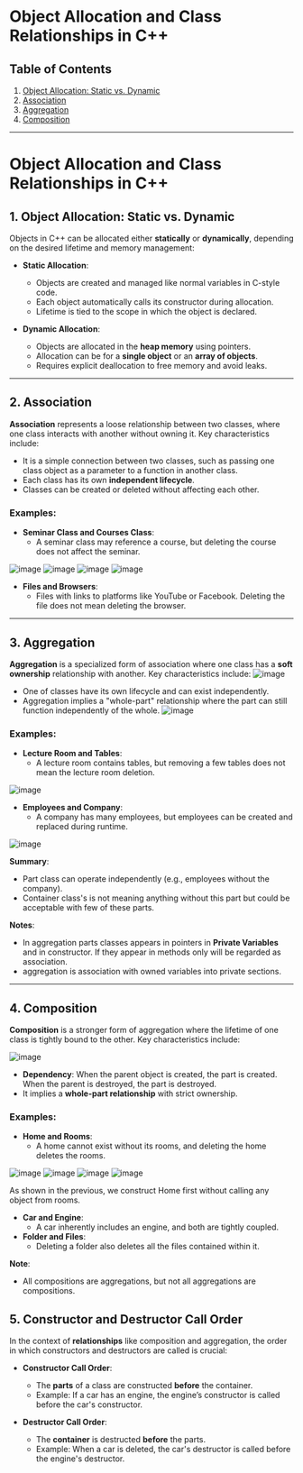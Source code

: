 # **Object Allocation and Class Relationships in C++**

## **Table of Contents**
1. [Object Allocation: Static vs. Dynamic](#1-object-allocation-static-vs-dynamic)  
2. [Association](#2-association)  
3. [Aggregation](#3-aggregation)  
4. [Composition](#4-composition)  

---

# **Object Allocation and Class Relationships in C++**

## **1. Object Allocation: Static vs. Dynamic**

Objects in C++ can be allocated either **statically** or **dynamically**, depending on the desired lifetime and memory management:

- **Static Allocation**:
  - Objects are created and managed like normal variables in C-style code.
  - Each object automatically calls its constructor during allocation.
  - Lifetime is tied to the scope in which the object is declared.

- **Dynamic Allocation**:
  - Objects are allocated in the **heap memory** using pointers.
  - Allocation can be for a **single object** or an **array of objects**.
  - Requires explicit deallocation to free memory and avoid leaks.

---

## **2. Association**

**Association** represents a loose relationship between two classes, where one class interacts with another without owning it. Key characteristics include:

- It is a simple connection between two classes, such as passing one class object as a parameter to a function in another class.
- Each class has its own **independent lifecycle**.
- Classes can be created or deleted without affecting each other.

### Examples:
- **Seminar Class and Courses Class**:
  - A seminar class may reference a course, but deleting the course does not affect the seminar.

![image](https://github.com/user-attachments/assets/85dde3ae-e8ed-4e23-897a-355ae00f6683)
![image](https://github.com/user-attachments/assets/c89ef9f6-933d-4d13-bde2-b7ef94fe9b01)
![image](https://github.com/user-attachments/assets/17c1adbd-0010-4d7b-bcd2-0c03f1d89f5d)
![image](https://github.com/user-attachments/assets/77352da4-0c18-42b5-b147-4670e02e290f)

   
- **Files and Browsers**:
  - Files with links to platforms like YouTube or Facebook. Deleting the file does not mean deleting the browser.

---

## **3. Aggregation**

**Aggregation** is a specialized form of association where one class has a **soft ownership** relationship with another. Key characteristics include:
![image](https://github.com/user-attachments/assets/1c0cb757-30b4-425b-8eb0-d97c1af4415a)

- One of classes have its own lifecycle and can exist independently.
- Aggregation implies a "whole-part" relationship where the part can still function independently of the whole.
![image](https://github.com/user-attachments/assets/affc4d4b-e4a0-4fe6-8531-f627add2d76f)


### Examples:
- **Lecture Room and Tables**:
  - A lecture room contains tables, but removing a few tables does not mean the lecture room deletion.

![image](https://github.com/user-attachments/assets/850305e0-9e12-43f6-98f6-99e9b8869aca)

- **Employees and Company**:
  - A company has many employees, but employees can be created and replaced during runtime.

![image](https://github.com/user-attachments/assets/fb9b16b9-c863-45fc-8187-b791f1259cf5)

**Summary**:
- Part class can operate independently (e.g., employees without the company).
- Container class's is not meaning anything without this part but could be acceptable with few of these parts.

**Notes**:
- In aggregation parts classes appears in pointers in **Private Variables** and in constructor. If they appear in methods only will be regarded as association.
- aggregation is association with owned variables into private sections.

---

## **4. Composition**

**Composition** is a stronger form of aggregation where the lifetime of one class is tightly bound to the other. Key characteristics include:

![image](https://github.com/user-attachments/assets/dcb8ab29-56f7-40e9-b094-5587b0305dbb)


- **Dependency**: When the parent object is created, the part is created. When the parent is destroyed, the part is destroyed.
- It implies a **whole-part relationship** with strict ownership.

### Examples:
- **Home and Rooms**:
  - A home cannot exist without its rooms, and deleting the home deletes the rooms.

![image](https://github.com/user-attachments/assets/f168ac86-1f62-4d9f-ab3b-79091a4b8e15)
![image](https://github.com/user-attachments/assets/81b1954e-fd40-4e6f-bf52-3f14d6f2adce)
![image](https://github.com/user-attachments/assets/3c7c7205-3471-4b5c-b000-b305afc21228)
![image](https://github.com/user-attachments/assets/bf7b4162-c077-4d1f-8907-4ef89f71cc48)

As shown in the previous, we construct Home first without calling any object from rooms. 
  
- **Car and Engine**:
  - A car inherently includes an engine, and both are tightly coupled.
- **Folder and Files**:
  - Deleting a folder also deletes all the files contained within it.

**Note**: 
- All compositions are aggregations, but not all aggregations are compositions.

## **5. Constructor and Destructor Call Order**

In the context of **relationships** like composition and aggregation, the order in which constructors and destructors are called is crucial:

- **Constructor Call Order**:
  - The **parts** of a class are constructed **before** the container.
  - Example: If a car has an engine, the engine’s constructor is called before the car's constructor.

- **Destructor Call Order**:
  - The **container** is destructed **before** the parts.
  - Example: When a car is deleted, the car's destructor is called before the engine's destructor.

